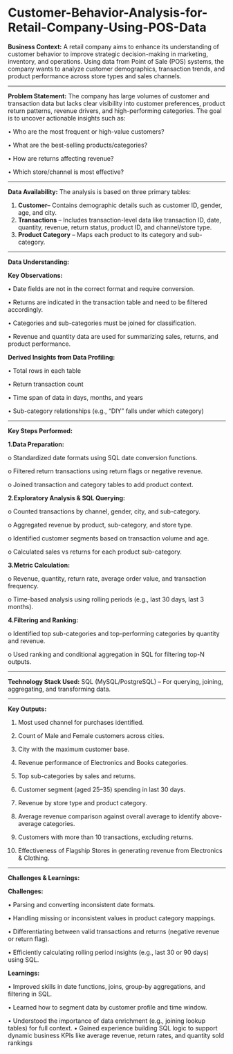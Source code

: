 # Customer-Behavior-Analysis-for-Retail-Company-Using-POS-Data
**Business Context:**
A retail company aims to enhance its understanding of customer behavior to improve strategic decision-making in marketing, inventory, and operations. Using data from Point of Sale (POS) systems, the company wants to analyze customer demographics, transaction trends, and product performance across store types and sales channels.
________________________________________
**Problem Statement:**
The company has large volumes of customer and transaction data but lacks clear visibility into customer preferences, product return patterns, revenue drivers, and high-performing categories. The goal is to uncover actionable insights such as:

•	Who are the most frequent or high-value customers?

•	What are the best-selling products/categories?

•	How are returns affecting revenue?

•	Which store/channel is most effective?
________________________________________
**Data Availability:**
The analysis is based on three primary tables:
1.	**Customer**– Contains demographic details such as customer ID, gender, age, and city.
2.	**Transactions** – Includes transaction-level data like transaction ID, date, quantity, revenue, return status, product ID, and channel/store type.
3.	**Product Category** – Maps each product to its category and sub-category.
________________________________________
**Data Understanding:**

**Key Observations:**

•	Date fields are not in the correct format and require conversion.

•	Returns are indicated in the transaction table and need to be filtered accordingly.

•	Categories and sub-categories must be joined for classification.

•	Revenue and quantity data are used for summarizing sales, returns, and product performance.

**Derived Insights from Data Profiling:**

•	Total rows in each table

•	Return transaction count

•	Time span of data in days, months, and years

•	Sub-category relationships (e.g., “DIY” falls under which category)
________________________________________
**Key Steps Performed:**

**1.Data Preparation:**

o	Standardized date formats using SQL date conversion functions.

o	Filtered return transactions using return flags or negative revenue.

o	Joined transaction and category tables to add product context.

**2.Exploratory Analysis & SQL Querying:**

o	Counted transactions by channel, gender, city, and sub-category.

o	Aggregated revenue by product, sub-category, and store type.

o	Identified customer segments based on transaction volume and age.

o	Calculated sales vs returns for each product sub-category.

**3.Metric Calculation:**

o	Revenue, quantity, return rate, average order value, and transaction frequency.

o	Time-based analysis using rolling periods (e.g., last 30 days, last 3 months).

**4.Filtering and Ranking:**

o	Identified top sub-categories and top-performing categories by quantity and revenue.

o	Used ranking and conditional aggregation in SQL for filtering top-N outputs.

________________________________________
**Technology Stack Used:**
SQL (MySQL/PostgreSQL) – For querying, joining, aggregating, and transforming data.
________________________________________
**Key Outputs:**

1.	Most used channel for purchases identified.

2.	Count of Male and Female customers across cities.

3.	City with the maximum customer base.

4.	Revenue performance of Electronics and Books categories.

5.	Top sub-categories by sales and returns.

6.	Customer segment (aged 25–35) spending in last 30 days.

7.	Revenue by store type and product category.

8.	Average revenue comparison against overall average to identify above-average categories.

9.	Customers with more than 10 transactions, excluding returns.

10.	Effectiveness of Flagship Stores in generating revenue from Electronics & Clothing.
________________________________________
**Challenges & Learnings:**

**Challenges:**

•	Parsing and converting inconsistent date formats.

•	Handling missing or inconsistent values in product category mappings.

•	Differentiating between valid transactions and returns (negative revenue or return flag).

•	Efficiently calculating rolling period insights (e.g., last 30 or 90 days) using SQL.

**Learnings:**

•	Improved skills in date functions, joins, group-by aggregations, and filtering in SQL.

•	Learned how to segment data by customer profile and time window.

•	Understood the importance of data enrichment (e.g., joining lookup tables) for full context.
•	Gained experience building SQL logic to support dynamic business KPIs like average revenue, return rates, and quantity sold rankings
